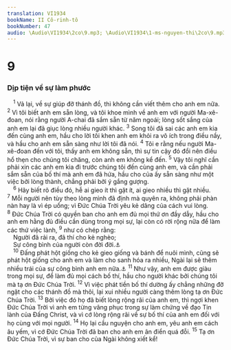 ```yaml
---
translation: VI1934
bookName: II Cô-rinh-tô 
bookNumber: 47
audio: \Audio\VI1934\2co\9.mp3; \Audio\VI1934\1-ms-nguyen-thi\2co\9.mp3; \Audio\VI1934\2-ms-david-dong\2co\9.mp3
---
```


<div class="title"><h1>9</h1><h3>Dịp tiện về sự làm phước</h3></div>
<span class="verse 2co_9_1"> <sup>1</sup> Vả lại, về sự giúp đỡ thánh đồ, thì không cần viết thêm cho anh em nữa. </span>
<span class="verse 2co_9_2"><sup>2</sup> Vì tôi biết anh em sẵn lòng, và tôi khoe mình về anh em với người Ma-xê-đoan, nói rằng người A-chai đã sắm sẵn từ năm ngoái; lòng sốt sắng của anh em lại đã giục lòng nhiều người khác. </span>
<span class="verse 2co_9_3"><sup>3</sup> Song tôi đã sai các anh em kia đến cùng anh em, hầu cho lời tôi khen anh em khỏi ra vô ích trong điều nầy, và hầu cho anh em sẵn sàng như lời tôi đã nói. </span>
<span class="verse 2co_9_4"><sup>4</sup> Tôi e rằng nếu người Ma-xê-đoan đến với tôi, thấy anh em không sẵn, thì sự tin cậy đó đổi nên điều hổ thẹn cho chúng tôi chăng, còn anh em không kể đến. </span>
<span class="verse 2co_9_5"><sup>5</sup> Vậy tôi nghĩ cần phải xin các anh em kia đi trước chúng tôi đến cùng anh em, và cần phải sắm sẵn của bố thí mà anh em đã hứa, hầu cho của ấy sẵn sàng như một việc bởi lòng thành, chẳng phải bởi ý gắng gượng. <br/></span>
<span class="verse 2co_9_6"> <sup>6</sup> Hãy biết rõ điều đó, hễ ai gieo ít thì gặt ít, ai gieo nhiều thì gặt nhiều. </span>
<span class="verse 2co_9_7"><sup>7</sup> Mỗi người nên tùy theo lòng mình đã định mà quyên ra, không phải phàn nàn hay là vì ép uổng; vì Đức Chúa Trời yêu kẻ dâng của cách vui lòng. </span>
<span class="verse 2co_9_8"><sup>8</sup> Đức Chúa Trời có quyền ban cho anh em đủ mọi thứ ơn đầy dẫy, hầu cho anh em hằng đủ điều cần dùng trong mọi sự, lại còn có rời rộng nữa để làm các thứ việc lành, </span>
<span class="verse 2co_9_9"><sup>9</sup> như có chép rằng: <br/> Người đã rải ra, đã thí cho kẻ nghèo; <br/> Sự công bình của người còn đời đời.<a data-toggle="tooltip" data-placement="bottom" title="Thi 112:9">⚓</a><br/></span>
<span class="verse 2co_9_10"> <sup>10</sup> Đấng phát hột giống cho kẻ gieo giống và bánh để nuôi mình, cũng sẽ phát hột giống cho anh em và làm cho sanh hóa ra nhiều, Ngài lại sẽ thêm nhiều trái của sự công bình anh em nữa.<a data-toggle="tooltip" data-placement="bottom" title="Es 55:10">⚓</a></span>
<span class="verse 2co_9_11"><sup>11</sup> Như vậy, anh em được giàu trong mọi sự, để làm đủ mọi cách bố thí, hầu cho người khác bởi chúng tôi mà tạ ơn Đức Chúa Trời. </span>
<span class="verse 2co_9_12"><sup>12</sup> Vì việc phát tiền bố thí dường ấy chẳng những đỡ ngặt cho các thánh đồ mà thôi, lại xui nhiều người càng thêm lòng tạ ơn Đức Chúa Trời. </span>
<span class="verse 2co_9_13"><sup>13</sup> Bởi việc đó họ đã biết lòng rộng rãi của anh em, thì ngợi khen Đức Chúa Trời vì anh em từng vâng phục trong sự làm chứng về đạo Tin lành của Đấng Christ, và vì cớ lòng rộng rãi về sự bố thí của anh em đối với họ cùng với mọi người. </span>
<span class="verse 2co_9_14"><sup>14</sup> Họ lại cầu nguyện cho anh em, yêu anh em cách âu yếm, vì cớ Đức Chúa Trời đã ban cho anh em ân điển quá đỗi. </span>
<span class="verse 2co_9_15"><sup>15</sup> Tạ ơn Đức Chúa Trời, vì sự ban cho của Ngài không xiết kể! <br/></span>
